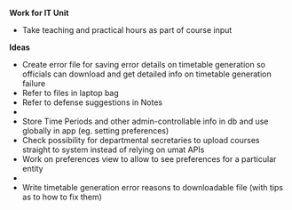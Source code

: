 **Work for IT Unit**
- Take teaching and practical hours as part of course input


**Ideas**
- Create error file for saving error details on timetable generation so officials can download and get detailed info on timetable generation failure
- Refer to files in laptop bag
- Refer to defense suggestions in Notes
- 
- Store Time Periods and other admin-controllable info in db and use globally in app (eg. setting preferences)
- Check possibility for departmental secretaries to upload courses straight to system instead of relying on umat APIs
- Work on preferences view to allow to see preferences for a particular entity
-
- Write timetable generation error reasons to downloadable file (with tips as to how to fix them)